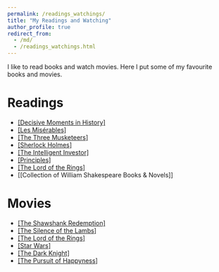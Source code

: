 ```yaml
---
permalink: /readings_watchings/
title: "My Readings and Watching"
author_profile: true
redirect_from: 
  - /md/
  - /readings_watchings.html
---
```


I like to read books and watch movies. Here I put some of my favourite books and movies.

Readings
======
* [[Decisive Moments in History]](https://en.wikipedia.org/wiki/Decisive_Moments_in_History)
* [[Les Misérables]](https://en.wikipedia.org/wiki/Les_Mis%C3%A9rables)
* [[The Three Musketeers]](https://en.wikipedia.org/wiki/The_Three_Musketeers)
* [[Sherlock Holmes]](https://en.wikipedia.org/wiki/Sherlock_Holmes)
* [[The Intelligent Investor]](https://en.wikipedia.org/wiki/The_Intelligent_Investor)
* [[Principles]](https://en.wikipedia.org/wiki/Principles_(book))
* [[The Lord of the Rings]](https://en.wikipedia.org/wiki/The_Lord_of_the_Rings)
* [[Collection of William Shakespeare Books & Novels]]

Movies
======
* [[The Shawshank Redemption]](https://en.wikipedia.org/wiki/The_Shawshank_Redemption)
* [[The Silence of the Lambs]](https://en.wikipedia.org/wiki/The_Silence_of_the_Lambs_(film))
* [[The Lord of the Rings]](https://en.wikipedia.org/wiki/The_Lord_of_the_Rings_(film_series))
* [[Star Wars]](https://en.wikipedia.org/wiki/Star_Wars)
* [[The Dark Knight]](https://www.imdb.com/title/tt0468569/)
* [[The Pursuit of Happyness]](https://www.imdb.com/title/tt0454921/)
